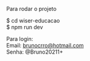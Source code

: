 Para rodar o projeto <br/>

$ cd wiser-educacao  <br/>
$ npm run dev


Para login: <br/>
Email: brunocrro@hotmail.com <br/>
Senha: @Bruno20211+
